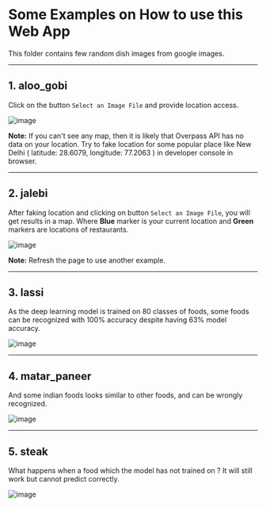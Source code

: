 # Some Examples on How to use this Web App

This folder contains few random dish images from google images.

***
## 1. aloo_gobi
Click on the button `Select an Image File` and provide location access.

![image](https://gitlab.com/trxharudev/food-recommender/-/raw/master/images/1.png)

**Note:** If you can't see any map, then it is likely that Overpass API has no data on your location. Try to fake location for some popular place like New Delhi ( latitude: 28.6079, longitude: 77.2063 ) in developer console in browser.
***
## 2. jalebi
After faking location and clicking on button `Select an Image File`, you will get results in a map. Where **Blue** marker is your current location and **Green** markers are locations of restaurants.

![image](https://gitlab.com/trxharudev/food-recommender/-/raw/master/images/2.png)

**Note:** Refresh the page to use another example.
***
## 3. lassi
As the deep learning model is trained on 80 classes of foods, some foods can be recognized with 100% accuracy despite having 63% model accuracy.

![image](https://gitlab.com/trxharudev/food-recommender/-/raw/master/images/3.png)
***
## 4. matar_paneer
And some indian foods looks similar to other foods, and can be wrongly recognized.

![image](https://gitlab.com/trxharudev/food-recommender/-/raw/master/images/4.png)
***

## 5. steak
What happens when a food which the model has not trained on ? It will still work but cannot predict correctly.

![image](https://gitlab.com/trxharudev/food-recommender/-/raw/master/images/5.png)
